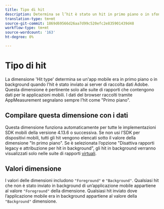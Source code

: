 ```yaml
---
title: Tipo di hit
description: Determina se l’hit è stato un hit in primo piano o in sfondo.
translation-type: tm+mt
source-git-commit: 1869d69566d26aa7d99c520efc2e835901439d48
workflow-type: tm+mt
source-wordcount: '163'
ht-degree: 0%

---
```



# Tipo di hit

La dimensione &#39;Hit type&#39; determina se un&#39;app mobile era in primo piano o in background quando l&#39;hit è stato inviato ai server di raccolta dati Adobe. Questa dimensione è pertinente solo alle suite di rapporti che contengono dati per le applicazioni mobili. I dati del browser raccolti tramite AppMeasurement segnalano sempre l’hit come &quot;Primo piano&quot;.

## Compilare questa dimensione con i dati

Questa dimensione funziona automaticamente per tutte le implementazioni SDK mobili della versione 4.13.6 o successiva. Se non usi l’SDK per dispositivi mobili, tutti gli hit vengono elencati sotto il valore della dimensione &quot;In primo piano&quot;. Se è selezionata l’opzione &quot;Disattiva rapporti legacy e attribuzione per hit in background&quot;, gli hit in background verranno visualizzati solo nelle suite di rapporti [virtuali](../vrs/vrs-mobile-visit-processing.md).

## Valori dimensione

I valori delle dimensioni includono `"Foreground"` e `"Background"`. Qualsiasi hit che non è stato inviato in background di un’applicazione mobile appartiene al valore `"Foreground"` della dimensione. Qualsiasi hit inviato dove l’applicazione mobile era in background appartiene al valore della `"Background"` dimensione.
